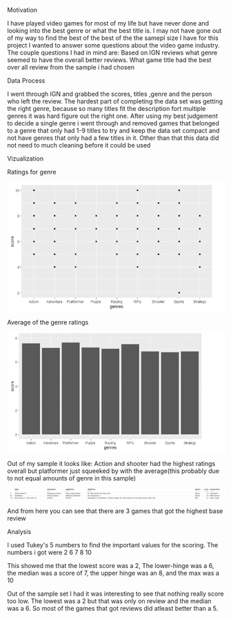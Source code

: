 Motivation

I have played video games for most of my life but have never done and looking into the best genre or what the best title is. I may not have gone out of my way to find the best 
of the best of the the samepl size I have for this project I wanted to answer some questions about the video game industry. The couple questions I had in mind are:
Based on IGN reviews what genre seemed to have the overall better reviews.
What game title had the best over all review from the sample i had chosen

Data Process

I went through IGN and grabbed the scores, titles ,genre and the person who left the review.
The hardest part of completing the data set was getting the right genre, because so many titles fit the description fort multiple genres it was hard figure out the right one.
After using my best judgement to decide a single genre i went through and removed games that belonged to a genre that only had 1-9 titles to try and keep the data set compact and not have genres that only had a few titles in it.
Other than that this data did not need to much cleaning before it could be used

Vizualization

Ratings for genre

![](Images/PDS.PNG)

Average of the genre ratings

![](Images/PDS_2.PNG)

Out of my sample it looks like:
Action and shooter had the highest ratings overall but platformer just squeeked by with the average(this probably due to not equal amounts of genre in this sample)


![](Images/PDS_3.PNG)

And from here you can see that there are 3 games that got the highest base review


Analysis

I used Tukey's 5 numbers to find the important values for the scoring. The numbers i got were 
2 6 7 8 10

This showed me that the lowest score was a 2, The lower-hinge was a 6, the median was a score of 7, the upper hinge was an 8, and the max was a 10

Out of the sample set I had it was interesting to see that nothing really score too low. The lowest was a 2 but that was only on review and the median was a 6.
So most of the games that got reviews did atleast better than a 5.
